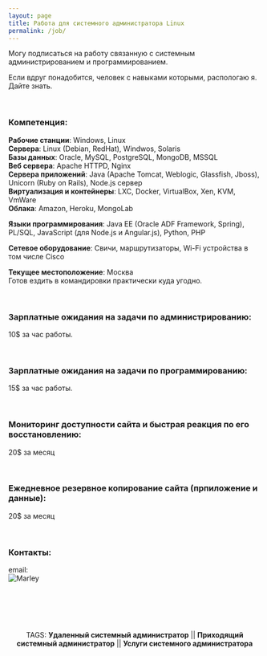 ```yaml
---
layout: page
title: Работа для системного администратора Linux
permalink: /job/
---
```



Могу подписаться на работу связанную с системным администрированием и программированием.

Если вдруг понадобится, человек с навыками которыми, распологаю я. Дайте знать.

<br/>

### Компетенция:

<strong>Рабочие станции</strong>: Windows, Linux  
<strong>Сервера</strong>: Linux (Debian, RedHat), Windwos, Solaris  
<strong>Базы данных</strong>: Oracle, MySQL, PostgreSQL, MongoDB, MSSQL  
<strong>Веб сервера</strong>: Apache HTTPD, Nginx  
<strong>Сервера приложений</strong>: Java (Apache Tomcat, Weblogic, Glassfish, Jboss), Unicorn (Ruby on Rails), Node.js сервер  
<strong>Виртуализация и контейнеры</strong>: LXC, Docker, VirtualBox, Xen, KVM, VmWare  
<strong>Облака</strong>: Amazon, Heroku, MongoLab  

<strong>Языки программирования</strong>: Java EE (Oracle ADF Framework, Spring), PL/SQL, JavaScript (для Node.js и Angular.js), Python, PHP  

<strong>Сетевое оборудование</strong>: Свичи, маршрутизаторы, Wi-Fi устройства в том числе Cisco

<strong>Текущее местоположение</strong>: Москва  
Готов ездить в командировки практически куда угодно.  

<br/>

### Зарплатные ожидания на задачи по администрированию:

10$ за час работы.


<br/>

### Зарплатные ожидания на задачи по программированию:

15$ за час работы.

<br/>

### Мониторинг доступности сайта и быстрая реакция по его восстановлению:

20$ за месяц

<br/>

### Ежедневное резервное копирование сайта (прпиложение и данные):

20$ за месяц

<br/>

### Контакты:


email:  
![Marley](http://img.fotografii.org/a3333333mail.gif "Marley")


<br/><br/>
<br/><br/>

<div align="center">
TAGS: <strong>Удаленный системный администратор</strong> || <strong>Приходящий системный администратор</strong> || <strong>Услуги системного администратора</strong>
</div>
